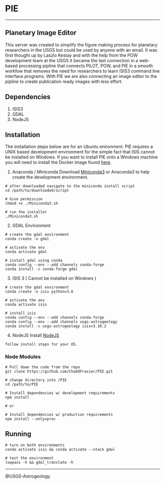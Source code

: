 # PIE
-------------
## Planetary Image Editor

This server was created to simplify the figure making process for planetary researchers in the USGS but could be used by anyone with an email. It was first thought up by Laszlo Kestay and with the help from the POW development team at the USGS it became the last connection in a web-based processing pipline that connects PILOT, POW, and PIE in a smooth workfow that removes the need for researchers to learn ISIS3 command line interface programs. With PIE we are also connecting an image editor to the pipline to create publication ready images with less effort.

## Dependencies
1. ISIS3
2. GDAL
3. NodeJS

## Installation

The installation steps below are for an Ubuntu enironment. PIE requires a UNIX based development environment for the simple fact that ISIS cannot be installed on Windows. If you want to install PIE onto a Windows machine you will need to install the Docker image found [here](https://hub.docker.com/repository/docker/chaddfrasier/pie-usgs).

1. Anaconda / Miniconda
Download [Miniconda3](https://docs.conda.io/en/latest/miniconda.html) or Anaconda3 to help create the development environment.
```
# after downloaded navigate to the miniconda install script
cd /path/to/downloaded/script

# Give permission
chmod +x ./Miniconda3.sh

# run the installer
./Miniconda3.sh
```

2. GDAL Environment
``` 
# create the gdal environment
conda create -n gdal

# activate the env
conda activate gdal

# install gdal using conda
conda config --env --add channels conda-forge
conda install -c conda-forge gdal
```

3. ISIS 3 ( Cannot be installed on Windows )
``` 
# create the gdal environment
conda create -n isis python=3.6

# activate the env
conda activate isis

# install isis
conda config --env --add channels conda-forge
conda config --env --add channels usgs-astrogeology
conda install -c usgs-astrogeology isis=3.10.2
```

4. NodeJS
Install [NodeJS](https://nodejs.org/en/)
```
follow install steps for your OS.
```

### Node Modules
```
# Pull down the code from the repo
git clone https://github.com/ChaddFrasier/PIE.git

# change directory into /PIE
cd /path/to/PIE

# Install dependencies w/ development requirements
npm install

# or

# Install dependencies w/ production requirements
npm install --only=proc
```

## Running
```
# turn on both environments
conda activate isis && conda activate --stack gdal

# test the environment
lowpass -h && gdal_translate -h
```
-----------------------
@USGS-Astrogeology